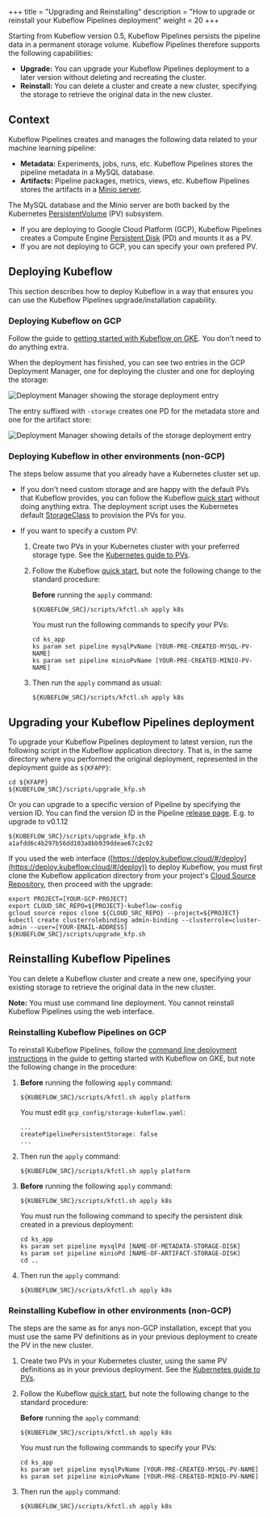 +++
title = "Upgrading and Reinstalling"
description = "How to upgrade or reinstall your Kubeflow Pipelines deployment"
weight = 20
+++

Starting from Kubeflow version 0.5, Kubeflow Pipelines persists the
pipeline data in a permanent storage volume. Kubeflow Pipelines therefore
supports the following capabilities:

* **Upgrade:** You can upgrade your Kubeflow Pipelines deployment to a
  later version without deleting and recreating the cluster.
* **Reinstall:** You can delete a cluster and create a new cluster, specifying
  the storage to retrieve the original data in the new cluster.

## Context

Kubeflow Pipelines creates and manages the following data related to your 
machine learning pipeline: 

* **Metadata:** Experiments, jobs, runs, etc. Kubeflow Pipelines 
  stores the pipeline metadata in a MySQL database.
* **Artifacts:** Pipeline packages, metrics, views, etc. Kubeflow Pipelines 
  stores the artifacts in a [Minio server](https://docs.minio.io/).

The MySQL database and the Minio server are both backed by the Kubernetes
[PersistentVolume](https://kubernetes.io/docs/concepts/storage/persistent-volumes/#types-of-persistent-volumes)
(PV) subsystem. 

* If you are deploying to Google Cloud Platform (GCP), Kubeflow Pipelines 
  creates a Compute Engine 
  [Persistent Disk](https://cloud.google.com/persistent-disk/) (PD)
  and mounts it as a PV. 
* If you are not deploying to GCP, you can specify your own prefered PV.

## Deploying Kubeflow

This section describes how to deploy Kubeflow in a way that ensures you can use
the Kubeflow Pipelines upgrade/installation capability.

### Deploying Kubeflow on GCP 

Follow the guide to [getting started with Kubeflow on
GKE](/docs/started/getting-started-gke/). You don't need to do anything extra. 

When the deployment has finished, you can see two entries in the GCP 
Deployment Manager, one for deploying the cluster and one for
deploying the storage:

<img src="/docs/images/pipelines-deployment-storage1.png" 
  alt="Deployment Manager showing the storage deployment entry"
  class="mt-3 mb-3 border border-info rounded">

The entry suffixed with `-storage` creates one PD for the metadata store and one
for the artifact store:

<img src="/docs/images/pipelines-deployment-storage2.png" 
  alt="Deployment Manager showing details of the storage deployment entry"
  class="mt-3 mb-3 border border-info rounded">

### Deploying Kubeflow in other environments (non-GCP) 

The steps below assume that you already have a Kubernetes cluster set up.

* If you don't need custom storage and are happy with the default PVs that
  Kubeflow provides, you can follow the Kubeflow
  [quick start](/docs/started/getting-started/#kubeflow-quick-start)
  without doing anything extra. The deployment script uses the Kubernetes 
  default
  [StorageClass](https://kubernetes.io/docs/concepts/storage/storage-classes/#the-storageclass-resource)
  to provision the PVs for you. 

* If you want to specify a custom PV:

  1. Create two PVs in your Kubernetes cluster with your preferred storage type. 
     See the
     [Kubernetes guide to PVs](https://kubernetes.io/docs/concepts/storage/persistent-volumes/#persistent-volumes).  

  1. Follow the Kubeflow
     [quick start](/docs/started/getting-started/#kubeflow-quick-start),
     but note the following change to the standard procedure:

        **Before** running the `apply` command:

        ```
        ${KUBEFLOW_SRC}/scripts/kfctl.sh apply k8s
        ```

        You must run the following commands to specify your PVs:

        ```
        cd ks_app
        ks param set pipeline mysqlPvName [YOUR-PRE-CREATED-MYSQL-PV-NAME]
        ks param set pipeline minioPvName [YOUR-PRE-CREATED-MINIO-PV-NAME]
        ```

  1. Then run the `apply` command as usual:

        ```
        ${KUBEFLOW_SRC}/scripts/kfctl.sh apply k8s
        ``` 

## Upgrading your Kubeflow Pipelines deployment

To upgrade your Kubeflow Pipelines deployment to latest version, run the following script in the 
Kubeflow application directory. That is, in the same directory where you 
performed the original deployment, represented in the deployment guide as
`${KFAPP}`:

```
cd ${KFAPP}
${KUBEFLOW_SRC}/scripts/upgrade_kfp.sh
```
Or you can upgrade to a specific version of Pipeline by specifying the version ID. You can find the version ID in the Pipeline [release page](https://github.com/kubeflow/pipelines/releases). E.g. to upgrade to v0.1.12
```
${KUBEFLOW_SRC}/scripts/upgrade_kfp.sh a1afdd6c4b297b56dd103a8bb939ddeae67c2c92
```

If you used the web interface
([https://deploy.kubeflow.cloud/#/deploy](https://deploy.kubeflow.cloud/#/deploy))
to deploy Kubeflow, you must first clone the Kubeflow application directory 
from your project's 
[Cloud Source Repository](https://cloud.google.com/sdk/gcloud/reference/source/repos/clone), 
then proceed with the upgrade:

```
export PROJECT=[YOUR-GCP-PROJECT]
export CLOUD_SRC_REPO=${PROJECT}-kubeflow-config
gcloud source repos clone ${CLOUD_SRC_REPO} --project=${PROJECT}
kubectl create clusterrolebinding admin-binding --clusterrole=cluster-admin --user=[YOUR-EMAIL-ADDRESS]
${KUBEFLOW_SRC}/scripts/upgrade_kfp.sh 
```

## Reinstalling Kubeflow Pipelines

You can delete a Kubeflow cluster and create a new one, specifying
your existing storage to retrieve the original data in the new cluster.

**Note:** You must use command line deployment. You cannot reinstall
Kubeflow Pipelines using the web interface.

### Reinstalling Kubeflow Pipelines on GCP

To reinstall Kubeflow Pipelines, follow the [command line deployment 
instructions](/docs/started/getting-started-gke/#deploy-kubeflow-on-gke-using-the-command-line)
in the guide to getting started with Kubeflow on GKE, but note the following
change in the procedure:

1. **Before** running the following `apply` command:

    ```
    ${KUBEFLOW_SRC}/scripts/kfctl.sh apply platform
    ```

    You must edit `gcp_config/storage-kubeflow.yaml`:

    ```
    ...
    createPipelinePersistentStorage: false
    ...
    ```

1. Then run the `apply` command:

    ```
    ${KUBEFLOW_SRC}/scripts/kfctl.sh apply platform
    ```

1. **Before** running the following `apply` command:

    ```
    ${KUBEFLOW_SRC}/scripts/kfctl.sh apply k8s
    ```

    You must run the following command to specify the persistent disk created 
    in a previous deployment:

    ```
    cd ks_app
    ks param set pipeline mysqlPd [NAME-OF-METADATA-STORAGE-DISK]
    ks param set pipeline minioPd [NAME-OF-ARTIFACT-STORAGE-DISK]
    cd ..
    ```

1. Then run the `apply` command:

    ```
    ${KUBEFLOW_SRC}/scripts/kfctl.sh apply k8s
    ``` 

### Reinstalling Kubeflow in other environments (non-GCP) 

The steps are the same as for anys non-GCP installation, except that you
must use the same PV definitions as in your previous deployment to create the
PV in the new cluster.

1. Create two PVs in your Kubernetes cluster, using the same PV definitions as
   in your previous deployment. See the
   [Kubernetes guide to PVs](https://kubernetes.io/docs/concepts/storage/persistent-volumes/#persistent-volumes).  

1. Follow the Kubeflow
   [quick start](/docs/started/getting-started/#kubeflow-quick-start),
   but note the following change to the standard procedure:

    **Before** running the `apply` command:

    ```
    ${KUBEFLOW_SRC}/scripts/kfctl.sh apply k8s
    ```

    You must run the following commands to specify your PVs:

    ```
    cd ks_app
    ks param set pipeline mysqlPvName [YOUR-PRE-CREATED-MYSQL-PV-NAME]
    ks param set pipeline minioPvName [YOUR-PRE-CREATED-MINIO-PV-NAME]
    ```

1. Then run the `apply` command:

    ```
    ${KUBEFLOW_SRC}/scripts/kfctl.sh apply k8s
    ``` 
